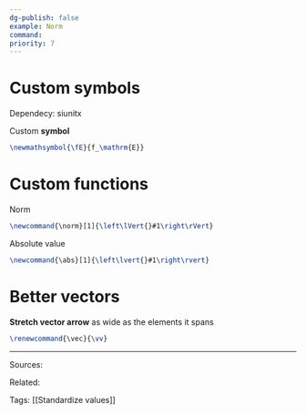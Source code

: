 ```yaml
---
dg-publish: false
example: Norm
command: 
priority: 7
---
```


# Custom symbols

Dependecy: siunitx

Custom **symbol**
```latex
\newmathsymbol{\fE}{f_\mathrm{E}}
```

# Custom functions

Norm
```latex
\newcommand{\norm}[1]{\left\lVert{}#1\right\rVert}
```

Absolute value
```latex
\newcommand{\abs}[1]{\left\lvert{}#1\right\rvert}
```

# Better vectors

**Stretch vector arrow** as wide as the elements it spans
```latex
\renewcommand{\vec}{\vv}
```


---
Sources:

Related:

Tags:
[[Standardize values]]
